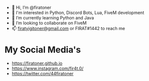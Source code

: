 - 👋 Hi, I’m @firatoner
- 👀 I'm interested in Python, Discord Bots, Lua, FiveM development
- 🌱 I’m currently learning Python and Java
- 💞️ I’m looking to collaborate on FiveM
- 📫 firatyigitoner@gmail.com or FIRAT#1442 to reach me

# My Social Media's 
- https://firatoner.github.io
- https://www.instagram.com/fir4t.0/
- https://twitter.com/44firatoner


<!---
firatoner/firatoner is a ✨ special ✨ repository because its `README.md` (this file) appears on your GitHub profile.
You can click the Preview link to take a look at your changes.
--->
